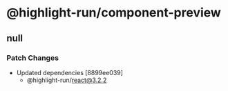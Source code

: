 # @highlight-run/component-preview

## null

### Patch Changes

-   Updated dependencies [8899ee039]
    -   @highlight-run/react@3.2.2

